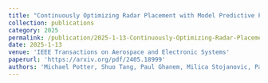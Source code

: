 ```yaml
---
title: "Continuously Optimizing Radar Placement with Model Predictive Path Integrals"
collection: publications
category: 2025
permalink: /publication/2025-1-13-Continuously-Optimizing-Radar-Placement-with-Model-Predictive-Path-Integrals
date: 2025-1-13
venue: 'IEEE Transactions on Aerospace and Electronic Systems'
paperurl: 'https://arxiv.org/pdf/2405.18999'
authors: 'Michael Potter, Shuo Tang, Paul Ghanem, Milica Stojanovic, Pau Closas, Murat Akcakaya, Ben Wright, Marius Necsoiu, Deniz Erdoğmuş, Michael Everett, Tales Imbiriba'
---
```


